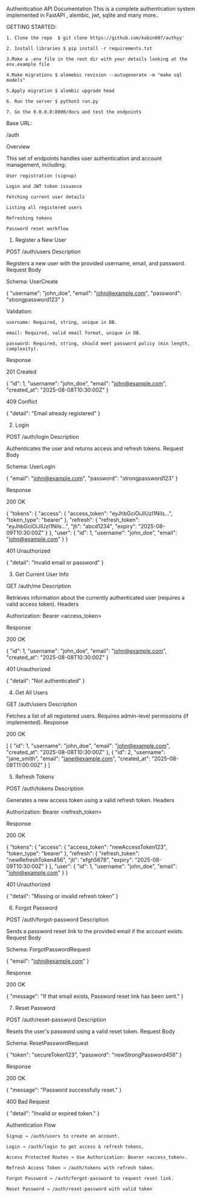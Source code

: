 Authentication API Documentation
    This is a complete authentication system implemented in FastAPI , alembic, jwt, sqlite and many more..

GETTING STARTED:
    
    1. Clone the repo  $ git clone https://github.com/kabin007/authyy'

    2. Install libraries $ pip install -r requirements.txt

    3.Make a .env file in the root dir with your details looking at the env.example file

    4.Make migrations $ alemebic revision --autogenerate -m "make sql models"

    5.Apply migration $ alembic upgrade head

    6. Run the server $ python3 run.py

    7. Go the 0.0.0.0:8000/docs and test the endpoints


Base URL:

/auth

Overview

This set of endpoints handles user authentication and account management, including:

    User registration (signup)

    Login and JWT token issuance

    Fetching current user details

    Listing all registered users

    Refreshing tokens

    Password reset workflow

1. Register a New User

POST /auth/users
Description

Registers a new user with the provided username, email, and password.
Request Body

Schema: UserCreate

{
  "username": "john_doe",
  "email": "john@example.com",
  "password": "strongpassword123"
}

Validation:

    username: Required, string, unique in DB.

    email: Required, valid email format, unique in DB.

    password: Required, string, should meet password policy (min length, complexity).

Response

201 Created

{
  "id": 1,
  "username": "john_doe",
  "email": "john@example.com",
  "created_at": "2025-08-08T10:30:00Z"
}

409 Conflict

{
  "detail": "Email already registered"
}

2. Login

POST /auth/login
Description

Authenticates the user and returns access and refresh tokens.
Request Body

Schema: UserLogin

{
  "email": "john@example.com",
  "password": "strongpassword123"
}

Response

200 OK

{
  "tokens": {
    "access": {
      "access_token": "eyJhbGciOiJIUzI1NiIs...",
      "token_type": "bearer"
    },
    "refresh": {
      "refresh_token": "eyJhbGciOiJIUzI1NiIs...",
      "jti": "abcd1234",
      "expiry": "2025-08-09T10:30:00Z"
    }
  },
  "user": {
    "id": 1,
    "username": "john_doe",
    "email": "john@example.com"
  }
}

401 Unauthorized

{
  "detail": "Invalid email or password"
}

3. Get Current User Info

GET /auth/me
Description

Retrieves information about the currently authenticated user (requires a valid access token).
Headers

Authorization: Bearer <access_token>

Response

200 OK

{
  "id": 1,
  "username": "john_doe",
  "email": "john@example.com",
  "created_at": "2025-08-08T10:30:00Z"
}

401 Unauthorized

{
  "detail": "Not authenticated"
}

4. Get All Users

GET /auth/users
Description

Fetches a list of all registered users.
Requires admin-level permissions (if implemented).
Response

200 OK

[
  {
    "id": 1,
    "username": "john_doe",
    "email": "john@example.com",
    "created_at": "2025-08-08T10:30:00Z"
  },
  {
    "id": 2,
    "username": "jane_smith",
    "email": "jane@example.com",
    "created_at": "2025-08-08T11:00:00Z"
  }
]

5. Refresh Tokens

POST /auth/tokens
Description

Generates a new access token using a valid refresh token.
Headers

Authorization: Bearer <refresh_token>

Response

200 OK

{
  "tokens": {
    "access": {
      "access_token": "newAccessToken123",
      "token_type": "bearer"
    },
    "refresh": {
      "refresh_token": "newRefreshToken456",
      "jti": "efgh5678",
      "expiry": "2025-08-09T10:30:00Z"
    }
  },
  "user": {
    "id": 1,
    "username": "john_doe",
    "email": "john@example.com"
  }
}

401 Unauthorized

{
  "detail": "Missing or invalid refresh token"
}

6. Forgot Password

POST /auth/forgot-password
Description

Sends a password reset link to the provided email if the account exists.
Request Body

Schema: ForgotPasswordRequest

{
  "email": "john@example.com"
}

Response

200 OK

{
  "message": "If that email exists, Password reset link has been sent."
}

7. Reset Password

POST /auth/reset-password
Description

Resets the user's password using a valid reset token.
Request Body

Schema: ResetPasswordRequest

{
  "token": "secureToken123",
  "password": "newStrongPassword456"
}

Response

200 OK

{
  "message": "Password successfully reset."
}

400 Bad Request

{
  "detail": "Invalid or expired token."
}

Authentication Flow

    Signup → /auth/users to create an account.

    Login → /auth/login to get access & refresh tokens.

    Access Protected Routes → Use Authorization: Bearer <access_token>.

    Refresh Access Token → /auth/tokens with refresh token.

    Forgot Password → /auth/forgot-password to request reset link.

    Reset Password → /auth/reset-password with valid token